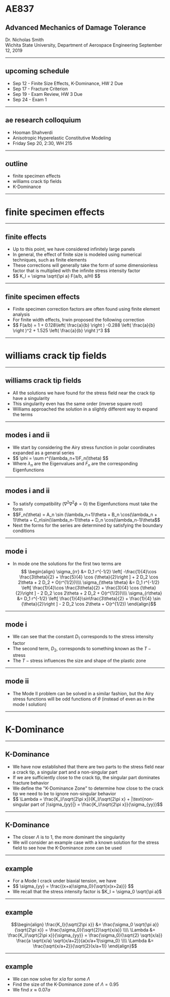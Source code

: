 # AE837
## Advanced Mechanics of Damage Tolerance
Dr. Nicholas Smith<br/>
Wichita State University, Department of Aerospace Engineering
September 12, 2019

----
## upcoming schedule

-   Sep 12 - Finite Size Effects, K-Dominance, HW 2 Due
-   Sep 17 - Fracture Criterion 
-   Sep 19 - Exam Review, HW 3 Due
-   Sep 24 - Exam 1

----
## ae research colloquium

-   Hooman Shahverdi
-   Anisotropic Hyperelastic Constitutive Modeling
-   Friday Sep 20, 2:30, WH 215

----
## outline

<!-- vim-markdown-toc GFM -->

* finite specimen effects
* williams crack tip fields
* K-Dominance

<!-- vim-markdown-toc -->

---
# finite specimen effects

----
## finite effects

-   Up to this point, we have considered infinitely large panels
-   In general, the effect of finite size is modeled using numerical techniques, such as finite elements
-   These corrections will generally take the form of some dimensionless factor that is multiplied with the infinite stress intensity factor
-   <!-- .element style="list-style-type:none" --> $$ K_I = \sigma \sqrt{\pi a} F(a/b, a/H) $$

----
## finite specimen effects

-   Finite specimen correction factors are often found using finite element analysis
-   For finite width effects, Irwin proposed the following correction
-   <!-- .element style="list-style-type:none" --> $$ F(a/b) = 1 + 0.128\left( \frac{a}{b} \right ) -0.288 \left( \frac{a}{b} \right )^2 + 1.525 \left( \frac{a}{b} \right )^3 $$


---
# williams crack tip fields

----
## williams crack tip fields

-   All the solutions we have found for the stress field near the crack tip have a singularity
-   This singularity even has the same order (inverse square root)
-   Williams approached the solution in a slightly different way to expand the terms

----
## modes i and ii

-   We start by considering the Airy stress function in polar coordinates expanded as a general series
-   <!-- .element style="list-style-type:none" --> $$	\phi = \sum r^{\lambda_n+1}F_n(\theta) $$
-   Where $\lambda_n$ are the Eigenvalues and $F_n$ are the corresponding Eigenfunctions

----
## modes i and ii

-   To satisfy compatibility ($\nabla^2 \nabla^2 \phi = 0$) the Eigenfunctions must take the form
-   <!-- .element style="list-style-type:none" --> $$F_n(\theta) = A_n \sin (\lambda_n+1)\theta + B_n \cos(\lambda_n + 1)\theta + C_n\sin(\lambda_n-1)\theta + D_n \cos(\lambda_n-1)\theta$$
-   Next the forms for the series are determined by satisfying the boundary conditions

----
## mode i

-   In mode one the solutions for the first two terms are
$$ \begin{align}
\sigma_{rr} &= D_1 r^{-1/2} \left[ -\frac{1}{4}\cos \frac{3\theta}{2} + \frac{5}{4} \cos {\theta}{2}\right ] + 2 D_2 \cos 2\theta + 2 D_2 + O(r^{1/2})\\\\
\sigma_{\theta \theta} &= D_1 r^{-1/2} \left[ \frac{1}{4}\cos \frac{3\theta}{2} + \frac{3}{4} \cos {\theta}{2}\right ] - 2 D_2 \cos 2\theta + 2 D_2 + O(r^{1/2})\\\\
\sigma_{r\theta} &= D_1 r^{-1/2} \left[ \frac{1}{4}\sin\frac{3\theta}{2} + \frac{1}{4} \sin {\theta}{2}\right ] - 2 D_2 \cos 2\theta + O(r^{1/2}) \end{align}$$

----
## mode i

-   We can see that the constant $D_1$ corresponds to the stress intensity factor
-   The second term, $D_2$, corresponds to something known as the $T-\text{stress}$
-   The $T-\text{stress}$ influences the size and shape of the plastic zone

----
## mode ii

-   The Mode II problem can be solved in a similar fashion, but the Airy stress functions will be odd functions of $\theta$ (instead of even as in the mode I solution)

---
# K-Dominance

----
## K-Dominance

-   We have now established that there are two parts to the stress field near a crack tip, a singular part and a non-singular part
-   If we are sufficiently close to the crack tip, the singular part dominates fracture behavior
-   We define the "K-Dominance Zone" to determine how close to the crack tip we need to be to ignore non-singular behavior
-   <!-- .element style="list-style-type:none" --> $$ \Lambda = \frac{K_I/\sqrt{2\pi x}}{K_I/\sqrt{2\pi x} + |\text{non-singular part of }\sigma_{yy}|} = \frac{K_I/\sqrt{2\pi x}}{\sigma_{yy}}$$

----
## K-Dominance

-   The closer $\Lambda$ is to 1, the more dominant the singularity
-   We will consider an example case with a known solution for the stress field to see how the K-Dominance zone can be used

----
## example

-   For a Mode I crack under biaxial tension, we have 
-   <!-- .element style="list-style-type:none" --> $$ \sigma_{yy} = \frac{(x+a)\sigma_0}{\sqrt{x(x+2a)}} $$
-   We recall that the stress intensity factor is $K_I = \sigma_0 \sqrt{\pi a}$

----
## example

$$\begin{align}
	\frac{K_I}{\sqrt{2\pi x}} &= \frac{\sigma_0 \sqrt{\pi a}}{\sqrt{2\pi x}} = \frac{\sigma_0}{\sqrt{2}\sqrt{x/a}} \\\\
	\Lambda &= \frac{K_I/\sqrt{2\pi x}}{\sigma_{yy}} = \frac{\sigma_0}{\sqrt{2} \sqrt{x/a}} \frac{a \sqrt{x/a} \sqrt{x/a+2}}{a(x/a+1)\sigma_0} \\\\
	\Lambda &= \frac{\sqrt{x/a+2}}{\sqrt{2}(x/a+1)}
\end{align}$$

----
## example

-   We can now solve for $x/a$ for some $\Lambda$
-   Find the size of the K-Dominance zone of $\Lambda=0.95$
-   We find $x \approx 0.07a$
